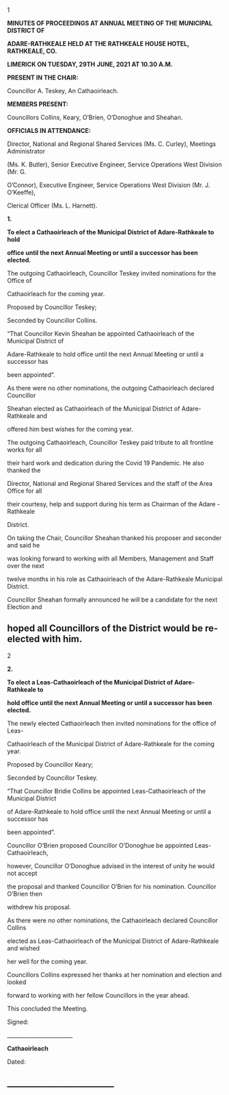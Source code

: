 1

**MINUTES OF PROCEEDINGS AT ANNUAL MEETING OF THE MUNICIPAL DISTRICT OF**

**ADARE-RATHKEALE HELD AT THE RATHKEALE HOUSE HOTEL, RATHKEALE, CO.**

**LIMERICK ON TUESDAY, 29TH** **JUNE, 2021 AT 10.30 A.M.**

**PRESENT IN THE CHAIR:**

Councillor A. Teskey, An Cathaoirleach.

**MEMBERS PRESENT:**

Councillors Collins, Keary, O’Brien, O’Donoghue and Sheahan.

**OFFICIALS IN ATTENDANCE:**

Director, National and Regional Shared Services (Ms. C. Curley), Meetings Administrator

(Ms. K. Butler), Senior Executive Engineer, Service Operations West Division (Mr. G.

O’Connor), Executive Engineer, Service Operations West Division (Mr. J. O’Keeffe),

Clerical Officer (Ms. L. Harnett).

**1.**

**To elect a Cathaoirleach of the Municipal District of Adare-Rathkeale to hold**

**office until the next Annual Meeting or until a successor has been elected.**

The outgoing Cathaoirleach, Councillor Teskey invited nominations for the Office of

Cathaoirleach for the coming year.

Proposed by Councillor Teskey;

Seconded by Councillor Collins.

“That Councillor Kevin Sheahan be appointed Cathaoirleach of the Municipal District of

Adare-Rathkeale to hold office until the next Annual Meeting or until a successor has

been appointed”.

As there were no other nominations, the outgoing Cathaoirleach declared Councillor

Sheahan elected as Cathaoirleach of the Municipal District of Adare-Rathkeale and

offered him best wishes for the coming year.

The outgoing Cathaoirleach, Councillor Teskey paid tribute to all frontline works for all

their hard work and dedication during the Covid 19 Pandemic. He also thanked the

Director, National and Regional Shared Services and the staff of the Area Office for all

their courtesy, help and support during his term as Chairman of the Adare - Rathkeale

District.

On taking the Chair, Councillor Sheahan thanked his proposer and seconder and said he

was looking forward to working with all Members, Management and Staff over the next

twelve months in his role as Cathaoirleach of the Adare-Rathkeale Municipal District.

Councillor Sheahan formally announced he will be a candidate for the next Election and

hoped all Councillors of the District would be re-elected with him.
---
2

**2.**

**To elect a Leas-Cathaoirleach of the Municipal District of Adare-Rathkeale to**

**hold office until the next Annual Meeting or until a successor has been elected.**

The newly elected Cathaoirleach then invited nominations for the office of Leas-

Cathaoirleach of the Municipal District of Adare-Rathkeale for the coming year.

Proposed by Councillor Keary;

Seconded by Councillor Teskey.

“That Councillor Bridie Collins be appointed Leas-Cathaoirleach of the Municipal District

of Adare-Rathkeale to hold office until the next Annual Meeting or until a successor has

been appointed”.

Councillor O’Brien proposed Councillor O’Donoghue be appointed Leas-Cathaoirleach,

however, Councillor O’Donoghue advised in the interest of unity he would not accept

the proposal and thanked Councillor O’Brien for his nomination. Councillor O’Brien then

withdrew his proposal.

As there were no other nominations, the Cathaoirleach declared Councillor Collins

elected as Leas-Cathaoirleach of the Municipal District of Adare-Rathkeale and wished

her well for the coming year.

Councillors Collins expressed her thanks at her nomination and election and looked

forward to working with her fellow Councillors in the year ahead.

This concluded the Meeting.

Signed:

\_\_\_\_\_\_\_\_\_\_\_\_\_\_\_\_\_\_\_\_\_\_\_\_

**Cathaoirleach**

Dated:

\_\_\_\_\_\_\_\_\_\_\_\_\_\_\_\_\_\_\_\_\_\_\_\_\_
---
